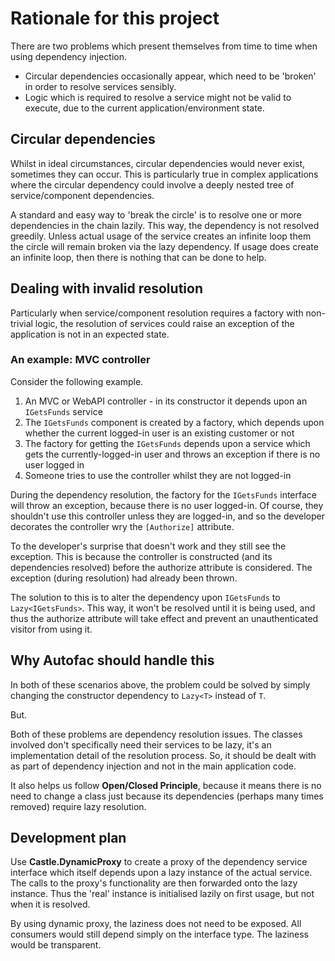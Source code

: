# Rationale for this project
There are two problems which present themselves from time to time when using dependency injection.

* Circular dependencies occasionally appear, which need to be 'broken' in order to resolve services sensibly.
* Logic which is required to resolve a service might not be valid to execute, due to the current application/environment state.

## Circular dependencies
Whilst in ideal circumstances, circular dependencies would never exist, sometimes they can occur. This is particularly true in complex applications where the circular dependency could involve a deeply nested tree of service/component dependencies.

A standard and easy way to 'break the circle' is to resolve one or more dependencies in the chain lazily. This way, the dependency is not resolved greedily. Unless actual usage of the service creates an infinite loop them the circle will remain broken via the lazy dependency. If usage does create an infinite loop, then there is nothing that can be done to help.

## Dealing with invalid resolution
Particularly when service/component resolution requires a factory with non-trivial logic, the resolution of services could raise an exception of the application is not in an expected state.

### An example: MVC controller
Consider the following example.

1. An MVC or WebAPI controller - in its constructor it depends upon an `IGetsFunds` service
2. The `IGetsFunds` component is created by a factory, which depends upon whether the current logged-in user is an existing customer or not
3. The factory for getting the `IGetsFunds` depends upon a service which gets the currently-logged-in user and throws an exception if there is no user logged in
4. Someone tries to use the controller whilst they are not logged-in

During the dependency resolution, the factory for the `IGetsFunds` interface will throw an exception, because there is no user logged-in. Of course, they shouldn't use this controller unless they are logged-in, and so the developer decorates the controller wry the `[Authorize]` attribute.

To the developer's surprise that doesn't work and they still see the exception. This is because the controller is constructed (and its dependencies resolved) before the authorize attribute is considered. The exception (during resolution) had already been thrown.

The solution to this is to alter the dependency upon `IGetsFunds` to `Lazy<IGetsFunds>`.  This way, it won't be resolved until it is being used, and thus the authorize attribute will take effect and prevent an unauthenticated visitor from using it.

## Why Autofac should handle this
In both of these scenarios above, the problem could be solved by simply changing the constructor dependency to `Lazy<T>` instead of `T`.

But.

Both of these problems are dependency resolution issues. The classes involved don't specifically need their services to be lazy, it's an implementation detail of the resolution process. So, it should be dealt with as part of dependency injection and not in the main application code.

It also helps us follow **Open/Closed Principle**, because it means there is no need to change a class just because its dependencies (perhaps many times removed) require lazy resolution.

## Development plan
Use **Castle.DynamicProxy** to create a proxy of the dependency service interface which itself depends upon a lazy instance of the actual service. The calls to the proxy's functionality are then forwarded onto the lazy instance.  Thus the 'real' instance is initialised lazily on first usage, but not when it is resolved.

By using dynamic proxy, the laziness does not need to be exposed. All consumers would still depend simply on the interface type. The laziness would be transparent.